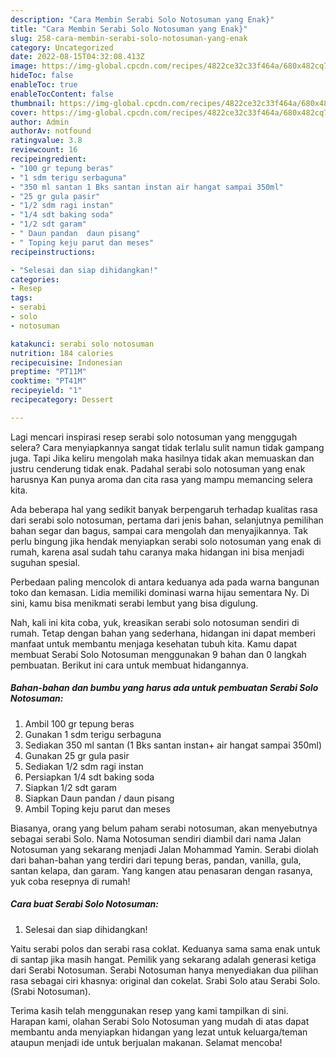 ```yaml
---
description: "Cara Membin Serabi Solo Notosuman yang Enak}"
title: "Cara Membin Serabi Solo Notosuman yang Enak}"
slug: 258-cara-membin-serabi-solo-notosuman-yang-enak
category: Uncategorized
date: 2022-08-15T04:32:08.413Z
image: https://img-global.cpcdn.com/recipes/4822ce32c33f464a/680x482cq70/serabi-solo-notosuman-foto-resep-utama.jpg
hideToc: false
enableToc: true
enableTocContent: false
thumbnail: https://img-global.cpcdn.com/recipes/4822ce32c33f464a/680x482cq70/serabi-solo-notosuman-foto-resep-utama.jpg
cover: https://img-global.cpcdn.com/recipes/4822ce32c33f464a/680x482cq70/serabi-solo-notosuman-foto-resep-utama.jpg
author: Admin
authorAv: notfound
ratingvalue: 3.8
reviewcount: 16
recipeingredient:
- "100 gr tepung beras"
- "1 sdm terigu serbaguna"
- "350 ml santan 1 Bks santan instan air hangat sampai 350ml"
- "25 gr gula pasir"
- "1/2 sdm ragi instan"
- "1/4 sdt baking soda"
- "1/2 sdt garam"
- " Daun pandan  daun pisang"
- " Toping keju parut dan meses"
recipeinstructions:

- "Selesai dan siap dihidangkan!"
categories:
- Resep
tags:
- serabi
- solo
- notosuman

katakunci: serabi solo notosuman 
nutrition: 184 calories
recipecuisine: Indonesian
preptime: "PT11M"
cooktime: "PT41M"
recipeyield: "1"
recipecategory: Dessert

---
```



Lagi mencari inspirasi resep serabi solo notosuman yang menggugah selera? Cara menyiapkannya sangat tidak terlalu sulit namun tidak gampang juga. Tapi Jika keliru mengolah maka hasilnya tidak akan memuaskan dan justru cenderung tidak enak. Padahal serabi solo notosuman yang enak harusnya Kan punya aroma dan cita rasa yang mampu memancing selera kita.


Ada beberapa hal yang sedikit banyak berpengaruh terhadap kualitas rasa dari serabi solo notosuman, pertama dari jenis bahan, selanjutnya pemilihan bahan segar dan bagus, sampai cara mengolah dan menyajikannya. Tak perlu bingung jika hendak menyiapkan serabi solo notosuman yang enak di rumah, karena asal sudah tahu caranya maka hidangan ini bisa menjadi suguhan spesial.

Perbedaan paling mencolok di antara keduanya ada pada warna bangunan toko dan kemasan. Lidia memiliki dominasi warna hijau sementara Ny. Di sini, kamu bisa menikmati serabi lembut yang bisa digulung.


Nah, kali ini kita coba, yuk, kreasikan serabi solo notosuman sendiri di rumah. Tetap dengan bahan yang sederhana, hidangan ini dapat memberi manfaat untuk membantu menjaga kesehatan tubuh kita. Kamu dapat membuat Serabi Solo Notosuman menggunakan 9 bahan dan 0 langkah pembuatan. Berikut ini cara untuk membuat hidangannya.

<!--inarticleads1-->

##### Bahan-bahan dan bumbu yang harus ada untuk pembuatan Serabi Solo Notosuman:

1. Ambil 100 gr tepung beras
1. Gunakan 1 sdm terigu serbaguna
1. Sediakan 350 ml santan (1 Bks santan instan+ air hangat sampai 350ml)
1. Gunakan 25 gr gula pasir
1. Sediakan 1/2 sdm ragi instan
1. Persiapkan 1/4 sdt baking soda
1. Siapkan 1/2 sdt garam
1. Siapkan  Daun pandan / daun pisang
1. Ambil  Toping keju parut dan meses


Biasanya, orang yang belum paham serabi notosuman, akan menyebutnya sebagai serabi Solo. Nama Notosuman sendiri diambil dari nama Jalan Notosuman yang sekarang menjadi Jalan Mohammad Yamin. Serabi diolah dari bahan-bahan yang terdiri dari tepung beras, pandan, vanilla, gula, santan kelapa, dan garam. Yang kangen atau penasaran dengan rasanya, yuk coba resepnya di rumah! 

<!--inarticleads2-->

##### Cara buat Serabi Solo Notosuman:


1. Selesai dan siap dihidangkan!

Yaitu serabi polos dan serabi rasa coklat. Keduanya sama sama enak untuk di santap jika masih hangat. Pemilik yang sekarang adalah generasi ketiga dari Serabi Notosuman. Serabi Notosuman hanya menyediakan dua pilihan rasa sebagai ciri khasnya: original dan cokelat. Srabi Solo atau Serabi Solo. (Srabi Notosuman). 

Terima kasih telah menggunakan resep yang kami tampilkan di sini. Harapan kami, olahan Serabi Solo Notosuman yang mudah di atas dapat membantu anda menyiapkan hidangan yang lezat untuk keluarga/teman ataupun menjadi ide untuk berjualan makanan. Selamat mencoba!
